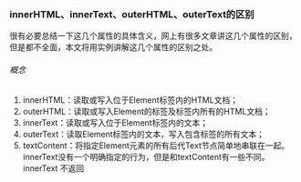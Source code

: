 ### innerHTML、innerText、outerHTML、outerText的区别
很有必要总结一下这几个属性的具体含义，网上有很多文章讲这几个属性的区别，
但是都不全面，本文将用实例讲解这几个属性的区别之处。

###### 概念
1. innerHTML：读取或写入位于Element标签内的HTML文档；
2. outerHTML：读取或写入Element的标签及标签内所有的HTML文档；
3. innerText：读取或写入位于Element标签内的文本；
4. outerText：读取Element标签内的文本，写入包含标签的所有文本；
5. textContent：将指定Element元素的所有后代Text节点简单地串联在一起。
innerText没有一个明确指定的行为，但是和textContent有一些不同。innerText
不返回<script>元素的内容。它忽略多余的空白，并试图保留表格格式。

>这几个概念要从读写的角度来区别理解，读取属性值时,innerHTML和outerHTML的
区别就是是否包含Element本省的标签；

###### 取值实例：
```
<!DOCTYPE html>
<html>
<head>
    <meta charset= 'utf-8'>
    <title>HTML5自由者</title>
</head>
<body>
<div id="test1">这是div中的文字<span>这是span中的文字</span></div>

<script type="text/javascript">
    console.log('innerHTML:'+test1.innerHTML);
    console.log('outerHTML:'+test1.outerHTML);
    console.log('innerText:'+test1.innerText);
    console.log('outerText:'+test1.outerText);
</script>
</body>
</html>

```

结果如图1-1所示：

![图1-1][readInnerOuterAttribute]

可以得出的结论：
1. innerHTML 获取对象起始和结束标签内的 HTML，即这里的对象是div标签，
亦即这个标签里面所有的内容包含span标签也获取出来，正如同这个属性的名字
一样输出的是HTML。
2. outerHTML 是在innerHTML基础上获取它的outer对象标签内容，也就是“
`<div id="test1">`这是div中的文字`<span>`这是span中的文字`</span>/div>`”
这些里面有什么内容及标签结构都获取出来。与innerHTML属性的主要区别就是
输出了Element元素本身的标签。
3. innerText和outerText在获取时是相同效果 都是获取`<div> </div>`标签里的
文本内容，去除掉了`<div> ,<span>`标签，只显示div,span标签里的文本内容，如
同这两个属性的名字一样输出的文本内容而不是HTML文档。

我先来看一张结构图，方便记忆下：

![图1-2][readInnerOuter]

###### 写入实例：
```
<!DOCTYPE html>
<html>
<head>
    <meta charset= 'utf-8'>
    <title>HTML5自由者——innerHTML、outerHTML和innerText、outerHTML的区别</title>
    <script language="JavaScript" type="text/javascript">
        //.innerHTML
        function innerHTMLDemo()
        {
            test_id1.innerHTML="<font size=9pt color=red><i><u>设置或获取对象及其内容的 HTML 形式.</u></i></font>";
        }
        //.innerText
        function innerTextDemo()
        {
            test_id2.innerText="<font size=9pt color=red><i><u>设置或获取对象及其内容的 HTML 形式.</u></i></font>";
        }
        //.outerHTML
        function outerHTMLDemo()
        {
            test_id3.outerHTML="<font size=9pt color=red><i><u>设置或获取对象及其内容的 HTML 形式.</u></i></font>";
        }
        //.outerText
        function outerTextDemo()
        {
            test_id4.outerText="<font size=9pt color=red><i><u>设置或获取对象及其内容的 HTML 形式.</u></i></font>";
        }
    </script>
</head>
<body>
　<ul>
    　  <li id="test_id1" onclick="innerHTMLDemo()">innerHTML效果.</li>
    　  <li id="test_id2" onclick="innerTextDemo()">innerText效果.</li>
    　　<li id="test_id3" onclick="outerHTMLDemo()">outerHTML效果.</li>
    　　<li id="test_id4" onclick="outerTextDemo()">outerText效果.</li>
    　</ul>
</body>
</html>

```

结果如图1-3所示：

![图1-3][innerOuterResult]

可以得出结论：
1. 可以看出，在设置标签的时候，innerHTML直接把标签结构设置到HTML文档中，
显示出样式出来。
2. outerHTML点击后显示结果：（跟innerHTMl效果一样。）是直接把字体大小、
颜色、斜体、下划线这些样式显现出来。与innerHTML最大的区别是把Element本身
的标签也替换了。
3. innerText 跟outerText 显示结果是直接把属性里的内容包括标签原封不动的设
置显示出来


[readInnerOuterAttribute]: ../image/readInnerOuterAttribute.png "图1-1"
[readInnerOuter]: ../image/readInnerOuter.png "图1-2"
[innerOuterResult]: ../image/innerOuterResult.png "图1-3"
